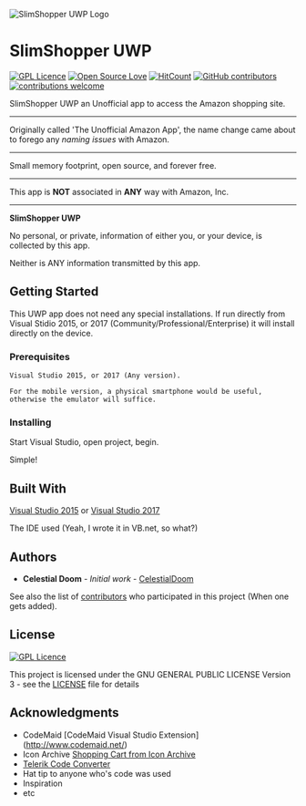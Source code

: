 ![SlimShopper UWP Logo](https://s19.postimg.cc/9l5okp6ir/Tu_Aa_Icon_inv.png)
# SlimShopper UWP
[![GPL Licence](https://badges.frapsoft.com/os/gpl/gpl.png?v=103)](https://opensource.org/licenses/GPL-3.0/)
[![Open Source Love](https://badges.frapsoft.com/os/v1/open-source.png?v=103)](https://github.com/ellerbrock/open-source-badges/)
[![HitCount](http://hits.dwyl.io/CelestialDoom/SlimShopper-UWP.svg)](http://hits.dwyl.io/CelestialDoom/SlimShopper-UWP)
[![GitHub contributors](https://img.shields.io/github/contributors/CelestialDoom/The-Unofficial-Amazon-App.svg)](https://github.com/CelestialDoom/SlimShopper-UWP/graphs/contributors)
[![contributions welcome](https://img.shields.io/badge/contributions-welcome-brightgreen.svg?style=flat)](https://github.com/CelestialDoom/SlimShopper-UWP/issues)

SlimShopper UWP an Unofficial app to access the Amazon shopping site.

***

Originally called 'The Unofficial Amazon App', the name change came about to forego any _*naming issues*_ with Amazon.

***

Small memory footprint, open source, and forever free.
***
This app is **NOT** associated in **ANY** way with Amazon, Inc.
***
__SlimShopper UWP__

No personal, or private, information of either you, or your device, is collected by this app.

Neither is ANY information transmitted by this app.

## Getting Started

This UWP app does not need any special installations. If run directly from Visual Stidio 2015, or 2017 (Community/Professional/Enterprise) it will install directly on the device.

### Prerequisites

```
Visual Studio 2015, or 2017 (Any version).

For the mobile version, a physical smartphone would be useful, otherwise the emulator will suffice.
```

### Installing

Start Visual Studio, open project, begin.

Simple!

## Built With

 [Visual Studio 2015](http://www.visualstudio.com/vs/) or [Visual Studio 2017](http://www.visualstudio.com/vs/)
 
The IDE used (Yeah, I wrote it in VB.net, so what?)

## Authors

* **Celestial Doom** - *Initial work* - [CelestialDoom](https://github.com/CelestialDoom)

See also the list of [contributors](https://github.com/CelestialDoom/The-Unofficial-Amazon-App/contributors) who participated in this project (When one gets added).

## License

[![GPL Licence](https://badges.frapsoft.com/os/gpl/gpl.png?v=103)](https://opensource.org/licenses/GPL-3.0/)

This project is licensed under the GNU GENERAL PUBLIC LICENSE Version 3 - see the [LICENSE](LICENSE) file for details

## Acknowledgments

* CodeMaid [CodeMaid Visual Studio Extension] (http://www.codemaid.net/)
* Icon Archive [Shopping Cart from Icon Archive](http://www.iconarchive.com/show/ios7-icons-by-icons8/Ecommerce-Shopping-Cart-Empty-icon.html)
* [Telerik Code Converter](http://converter.telerik.com/)
* Hat tip to anyone who's code was used
* Inspiration
* etc
